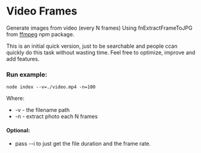 # Video Frames
Generate images from video (every N frames) Using fnExtractFrameToJPG from [ffmpeg](https://www.npmjs.com/package/ffmpeg) npm package.

This is an initial quick version, just to be searchable and people ccan quickly do this task without wasting time.
Feel free to optimize, improve and add features.

### Run example:
```console
node index --v=./video.mp4 -n=100
```
Where:
* -v  - the filename path
* -n  - extract photo each N frames

#### Optional:
* pass --i to just get the file duration and the frame rate.
